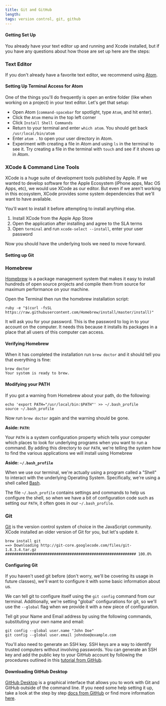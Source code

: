 ```yaml
---
title: Git and GitHub
length:
tags: version control, git, github
---
```


#### Getting Set Up

You already have your text editor up and running and Xcode installed, but if you have any questions about how those are set up here are the steps:

### Text Editor

If you don't already have a favorite text editor, we recommend using [Atom](https://atom.io/).

#### Setting Up Terminal Access for Atom

One of the things you'll do frequently is open an entire folder (like when working on a project) in your text editor. Let's get that setup:

* Open Atom (`command-spacebar` for spotlight, type `Atom`, and hit enter).
* Click the `Atom` menu in the top left corner
* Click `Install Shell Commands`
* Return to your terminal and enter `which atom`. You should get back `/usr/local/bin/atom`
* Enter `atom .` to open your user directory in Atom.
* Experiment with creating a file in Atom and using `ls` in the terminal to see it. Try creating a file in the terminal with `touch` and see if it shows up in Atom.

### XCode & Command Line Tools

XCode is a huge suite of development tools published by Apple. If we wanted to develop
software for the Apple Ecosystem (iPhone apps, Mac OS Apps, etc), we would use XCode as our editor.
But even if we aren't working in this ecosystem, XCode provides some system dependencies that we'll
want to have available.

You'll want to install it before attempting to install anything else.

1. Install XCode from the Apple App Store
2. Open the application after installing and agree to the SLA terms
3. Open `terminal` and run `xcode-select --install`, enter your user password

Now you should have the underlying tools we need to move forward.


#### Setting up Git

### Homebrew

[Homebrew](http://brew.sh) is a package management system that makes it easy
to install hundreds of open source projects and compile them from source
for maximum performance on your machine.

Open the Terminal then run the homebrew installation script:

```shell
ruby -e "$(curl -fsSL https://raw.githubusercontent.com/Homebrew/install/master/install)"
```

It will ask you for your password. This is the password to log in to your account on the computer.
It needs this because it installs its packages in a place that all users of this computer can access.

#### Verifying Homebrew

When it has completed the installation run `brew doctor` and it should tell you that everything is fine:

```shell
brew doctor
Your system is ready to brew.
```

#### Modifying your PATH

If you got a warning from Homebrew about your path, do the following:

```shell
echo 'export PATH="/usr/local/bin:$PATH"' >> ~/.bash_profile
source ~/.bash_profile
```

Now run `brew doctor` again and the warning should be gone.

__Aside: `PATH`:__

Your `PATH` is a system configuration property which tells your computer which places to look for underlying programs
when you want to run a command. By adding this directory to our `PATH`, we're telling the system how to find the various applications we will
install using Homebrew

__Aside: `~/.bash_profile`__

When we use our terminal, we're actually using a program called a "Shell" to interact
with the underlying Operating System. Specifically, we're using a shell called [Bash](https://en.wikipedia.org/wiki/Bash_(Unix_shell)).

The file `~/.bash_profile` contains settings and commands to help us configure the shell,
so when we have a bit of configuration code such as setting our `PATH`, it often goes
in our `~/.bash_profile`.

### Git

[Git](http://git-scm.com/) is the version control system of choice in the JavaScript community.
XCode installed an older version of Git for you, but let's update it.

```shell
brew install git
==> Downloading http://git-core.googlecode.com/files/git-1.8.3.4.tar.gz
########################################################### 100.0%
```

#### Configuring Git

If you haven't used git before (don't worry, we'll be covering its usage in future classes),
we'll want to configure it with some basic information about us.

We can tell git to configure itself using the `git config` command from our terminal.
Additionally, we're setting "global" configurations for git, so we'll use the `--global` flag
when we provide it with a new piece of configuration.

Tell git your Name and Email address by using the following commands, substituting your
own name and email:

```
git config --global user.name "John Doe"
git config --global user.email johndoe@example.com
```

You'll also need to generate an SSH key. SSH keys are a way to identify trusted computers without involving passwords. You can generate an SSH key and add the public key to your GitHub account by following the procedures outlined in this [tutorial from GitHub](https://help.github.com/articles/generating-an-ssh-key/).

#### Downloading GitHub Desktop

[GitHub Desktop](https://desktop.github.com/) is a graphical interface that allows you to work with Git and GitHub outside of the command line. If you need some help setting it up, take a look at the step by step [docs from GitHub](https://help.github.com/desktop/guides/getting-started/setting-up-github-desktop/) or find more information [here](https://help.github.com/desktop/guides/getting-started/).
